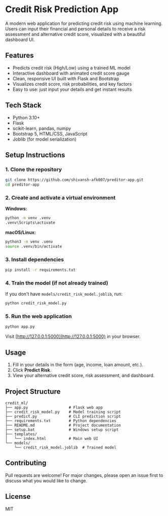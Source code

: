 # Credit Risk Prediction App

A modern web application for predicting credit risk using machine learning. Users can input their financial and personal details to receive a risk assessment and alternative credit score, visualized with a beautiful dashboard UI.

## Features
- Predicts credit risk (High/Low) using a trained ML model
- Interactive dashboard with animated credit score gauge
- Clean, responsive UI built with Flask and Bootstrap
- Visualizes credit score, risk probabilities, and key factors
- Easy to use: just input your details and get instant results

## Tech Stack
- Python 3.10+
- Flask
- scikit-learn, pandas, numpy
- Bootstrap 5, HTML/CSS, JavaScript
- Joblib (for model serialization)

## Setup Instructions

### 1. Clone the repository
```bash
git clone https://github.com/shivansh-afk007/preditor-app.git
cd preditor-app
```

### 2. Create and activate a virtual environment
**Windows:**
```bash
python -m venv .venv
.venv\Scripts\activate
```
**macOS/Linux:**
```bash
python3 -m venv .venv
source .venv/bin/activate
```

### 3. Install dependencies
```bash
pip install -r requirements.txt
```

### 4. Train the model (if not already trained)
If you don't have `models/credit_risk_model.joblib`, run:
```bash
python credit_risk_model.py
```

### 5. Run the web application
```bash
python app.py
```
Visit [http://127.0.0.1:5000](http://127.0.0.1:5000) in your browser.

## Usage
1. Fill in your details in the form (age, income, loan amount, etc.).
2. Click **Predict Risk**.
3. View your alternative credit score, risk assessment, and dashboard.

## Project Structure
```
credit_ml/
├── app.py                  # Flask web app
├── credit_risk_model.py    # Model training script
├── predict.py              # CLI prediction script
├── requirements.txt        # Python dependencies
├── README.md               # Project documentation
├── setup.bat               # Windows setup script
├── templates/
│   └── index.html          # Main web UI
└── models/
    └── credit_risk_model.joblib  # Trained model
```

## Contributing
Pull requests are welcome! For major changes, please open an issue first to discuss what you would like to change.

## License
MIT 